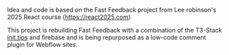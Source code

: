 Idea and code is based on the Fast Feedback project from Lee robinson's 2025 React course (https://react2025.com)

This project is rebuilding Fast Feedback with a combination of the T3-Stack [init.tips](https://init.tips) and firebase and is being repurposed as a low-code comment plugin for Webflow sites.


